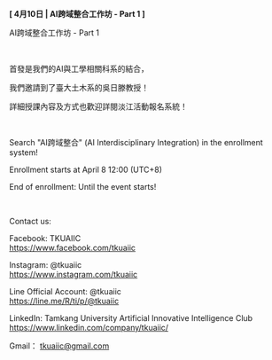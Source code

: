 **[ 4月10日 | AI跨域整合工作坊 - Part 1 ]**

AI跨域整合工作坊 - Part 1

&nbsp;

首發是我們的AI與工學相關科系的結合，

我們邀請到了臺大土木系的吳日滕教授！

詳細授課內容及方式也歡迎詳閱淡江活動報名系統！

&nbsp;

Search "AI跨域整合" (AI Interdisciplinary Integration) in the enrollment system!

Enrollment starts at April 8 12:00 (UTC+8)

End of enrollment: Until the event starts!

&nbsp;

Contact us:

Facebook: TKUAIIC <br />https://www.facebook.com/tkuaiic

Instagram: @tkuaiic <br />https://www.instagram.com/tkuaiic

Line Official Account: @tkuaiic <br />https://line.me/R/ti/p/@tkuaiic

LinkedIn: Tamkang University Artificial Innovative Intelligence Club <br />https://www.linkedin.com/company/tkuaiic/

Gmail： tkuaiic@gmail.com
